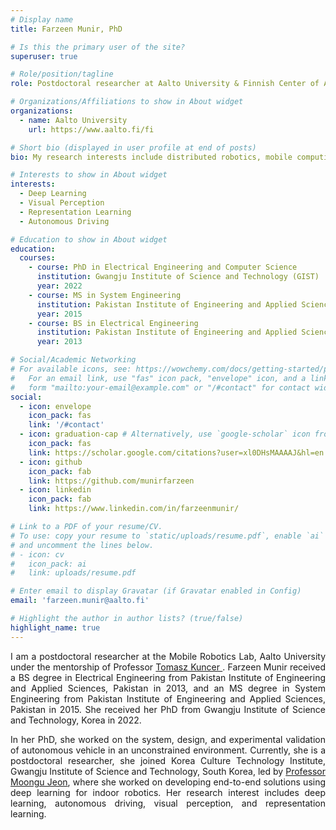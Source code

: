 ```yaml
---
# Display name
title: Farzeen Munir, PhD

# Is this the primary user of the site?
superuser: true

# Role/position/tagline
role: Postdoctoral researcher at Aalto University & Finnish Center of Artifical Intelligence

# Organizations/Affiliations to show in About widget
organizations:
  - name: Aalto University
    url: https://www.aalto.fi/fi

# Short bio (displayed in user profile at end of posts)
bio: My research interests include distributed robotics, mobile computing and programmable matter.

# Interests to show in About widget
interests:
  - Deep Learning
  - Visual Perception
  - Representation Learning
  - Autonomous Driving

# Education to show in About widget
education:
  courses:
    - course: PhD in Electrical Engineering and Computer Science
      institution: Gwangju Institute of Science and Technology (GIST)
      year: 2022
    - course: MS in System Engineering
      institution: Pakistan Institute of Engineering and Applied Sciences (PIEAS)
      year: 2015
    - course: BS in Electrical Engineering
      institution: Pakistan Institute of Engineering and Applied Sciences (PIEAS)
      year: 2013

# Social/Academic Networking
# For available icons, see: https://wowchemy.com/docs/getting-started/page-builder/#icons
#   For an email link, use "fas" icon pack, "envelope" icon, and a link in the
#   form "mailto:your-email@example.com" or "/#contact" for contact widget.
social:
  - icon: envelope
    icon_pack: fas
    link: '/#contact'
  - icon: graduation-cap # Alternatively, use `google-scholar` icon from `ai` icon pack
    icon_pack: fas
    link: https://scholar.google.com/citations?user=xl0DHsMAAAAJ&hl=en
  - icon: github
    icon_pack: fab
    link: https://github.com/munirfarzeen
  - icon: linkedin
    icon_pack: fab
    link: https://www.linkedin.com/in/farzeenmunir/

# Link to a PDF of your resume/CV.
# To use: copy your resume to `static/uploads/resume.pdf`, enable `ai` icons in `params.toml`,
# and uncomment the lines below.
# - icon: cv
#   icon_pack: ai
#   link: uploads/resume.pdf

# Enter email to display Gravatar (if Gravatar enabled in Config)
email: 'farzeen.munir@aalto.fi'

# Highlight the author in author lists? (true/false)
highlight_name: true
---
```

<style>body {text-align: justify}</style>
I am a postdoctoral researcher at the Mobile Robotics Lab, Aalto University under the mentorship of Professor [Tomasz Kuncer ](https://www.aalto.fi/en/people/tomasz-kucner).
Farzeen Munir received a BS degree in Electrical Engineering from Pakistan Institute of Engineering and Applied Sciences, Pakistan in 2013,
and an MS degree in System Engineering from Pakistan Institute of Engineering and Applied Sciences, Pakistan in 2015. She received her PhD
from Gwangju Institute of Science and Technology, Korea in 2022.

In her PhD, she worked on the system, design, and experimental validation of autonomous vehicle in an unconstrained environment.  Currently, she is a  postdoctoral researcher, she joined Korea Culture Technology Institute, Gwangju Institute of Science and Technology, South Korea, led by [Professor Moongu Jeon](https://sites.google.com/view/mlv/people/professor), where she worked on developing end-to-end solutions using deep learning for indoor robotics.  Her research interest includes deep learning, autonomous driving, visual perception, and representation learning.



<!-- {{< icon name="download" pack="fas" >}} Download my {{< staticref "uploads/demo_resume.pdf" "newtab" >}}resumé{{< /staticref >}}. -->
